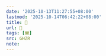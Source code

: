 ```yaml
---
date: '2025-10-13T11:27:55+08:00'
lastmod: '2025-10-14T06:42:22+08:00'
title: 󰚣
url: 󰚣
tags: [嶜]
src: GHZR
note:
---
```

